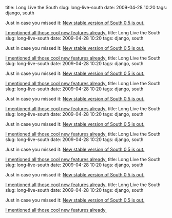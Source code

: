title: Long Live the South
slug: long-live-south
date: 2009-04-28 10:20
tags: django, south

Just in case you missed it: [New stable version of South 0.5 is out.](http://south.aeracode.org/wiki/ReleaseNotes/0.5)

[I mentioned all those cool new features already.](/categories/hints/news-south/)
title: Long Live the South
slug: long-live-south
date: 2009-04-28 10:20
tags: django, south

Just in case you missed it: [New stable version of South 0.5 is out.](http://south.aeracode.org/wiki/ReleaseNotes/0.5)

[I mentioned all those cool new features already.](/categories/hints/news-south/)
title: Long Live the South
slug: long-live-south
date: 2009-04-28 10:20
tags: django, south

Just in case you missed it: [New stable version of South 0.5 is out.](http://south.aeracode.org/wiki/ReleaseNotes/0.5)

[I mentioned all those cool new features already.](/categories/hints/news-south/)
title: Long Live the South
slug: long-live-south
date: 2009-04-28 10:20
tags: django, south

Just in case you missed it: [New stable version of South 0.5 is out.](http://south.aeracode.org/wiki/ReleaseNotes/0.5)

[I mentioned all those cool new features already.](/categories/hints/news-south/)
title: Long Live the South
slug: long-live-south
date: 2009-04-28 10:20
tags: django, south

Just in case you missed it: [New stable version of South 0.5 is out.](http://south.aeracode.org/wiki/ReleaseNotes/0.5)

[I mentioned all those cool new features already.](/categories/hints/news-south/)
title: Long Live the South
slug: long-live-south
date: 2009-04-28 10:20
tags: django, south

Just in case you missed it: [New stable version of South 0.5 is out.](http://south.aeracode.org/wiki/ReleaseNotes/0.5)

[I mentioned all those cool new features already.](/categories/hints/news-south/)
title: Long Live the South
slug: long-live-south
date: 2009-04-28 10:20
tags: django, south

Just in case you missed it: [New stable version of South 0.5 is out.](http://south.aeracode.org/wiki/ReleaseNotes/0.5)

[I mentioned all those cool new features already.](/categories/hints/news-south/)
title: Long Live the South
slug: long-live-south
date: 2009-04-28 10:20
tags: django, south

Just in case you missed it: [New stable version of South 0.5 is out.](http://south.aeracode.org/wiki/ReleaseNotes/0.5)

[I mentioned all those cool new features already.](/categories/hints/news-south/)
